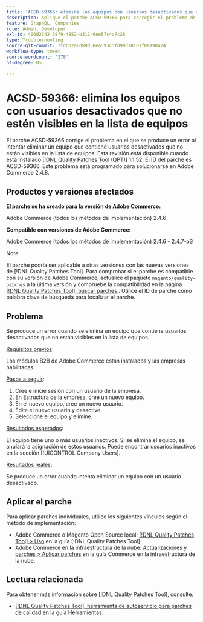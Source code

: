 ```yaml
---
title: 'ACSD-59366: elimina los equipos con usuarios desactivados que no estén visibles en la lista de equipos'
description: Aplique el parche ACSD-59366 para corregir el problema de Adobe Commerce en el que se produce un error al intentar eliminar un equipo que contiene usuarios desactivados que no están visibles en la lista de equipos.
feature: GraphQL, Companies
role: Admin, Developer
exl-id: 406d2242-38f9-4852-b311-0ee57c4a7c26
type: Troubleshooting
source-git-commit: 7fdb02a6d89d50ea593c5fd99d78101f89198424
workflow-type: tm+mt
source-wordcount: '378'
ht-degree: 0%

---
```


# ACSD-59366: elimina los equipos con usuarios desactivados que no estén visibles en la lista de equipos

El parche ACSD-59366 corrige el problema en el que se produce un error al intentar eliminar un equipo que contiene usuarios desactivados que no están visibles en la lista de equipos. Esta revisión está disponible cuando está instalado [[!DNL Quality Patches Tool (QPT)]](/help/tools/quality-patches-tool/quality-patches-tool-to-self-serve-quality-patches.md) 1.1.52. El ID del parche es ACSD-59366. Este problema está programado para solucionarse en Adobe Commerce 2.4.8.

## Productos y versiones afectados

**El parche se ha creado para la versión de Adobe Commerce:**

Adobe Commerce (todos los métodos de implementación) 2.4.6

**Compatible con versiones de Adobe Commerce:**

Adobe Commerce (todos los métodos de implementación) 2.4.6 - 2.4.7-p3

>[!NOTE]
>
>El parche podría ser aplicable a otras versiones con las nuevas versiones de [!DNL Quality Patches Tool]. Para comprobar si el parche es compatible con su versión de Adobe Commerce, actualice el paquete `magento/quality-patches` a la última versión y compruebe la compatibilidad en la página [[!DNL Quality Patches Tool]: buscar parches ](https://experienceleague.adobe.com/tools/commerce-quality-patches/index.html?lang=es). Utilice el ID de parche como palabra clave de búsqueda para localizar el parche.

## Problema

Se produce un error cuando se elimina un equipo que contiene usuarios desactivados que no están visibles en la lista de equipos.

<u>Requisitos previos</u>:

Los módulos B2B de Adobe Commerce están instalados y las empresas habilitadas.

<u>Pasos a seguir</u>:

1. Cree e inicie sesión con un usuario de la empresa.
1. En Estructura de la empresa, cree un nuevo equipo.
1. En el nuevo equipo, cree un nuevo usuario.
1. Edite el nuevo usuario y desactive.
1. Seleccione el equipo y elimine.

<u>Resultados esperados</u>:

El equipo tiene uno o más usuarios inactivos. Si se elimina el equipo, se anulará la asignación de estos usuarios. Puede encontrar usuarios inactivos en la sección [!UICONTROL Company Users].

<u>Resultados reales</u>:

Se produce un error cuando intenta eliminar un equipo con un usuario desactivado.

## Aplicar el parche

Para aplicar parches individuales, utilice los siguientes vínculos según el método de implementación:

* Adobe Commerce o Magento Open Source local: [[!DNL Quality Patches Tool] > Uso](/help/tools/quality-patches-tool/usage.md) en la guía [!DNL Quality Patches Tool].
* Adobe Commerce en la infraestructura de la nube: [Actualizaciones y parches > Aplicar parches](https://experienceleague.adobe.com/docs/commerce-cloud-service/user-guide/develop/upgrade/apply-patches.html?lang=es) en la guía Commerce en la infraestructura de la nube.

## Lectura relacionada

Para obtener más información sobre [!DNL Quality Patches Tool], consulte:

* [[!DNL Quality Patches Tool]: herramienta de autoservicio para parches de calidad](/help/tools/quality-patches-tool/quality-patches-tool-to-self-serve-quality-patches.md) en la guía Herramientas.
